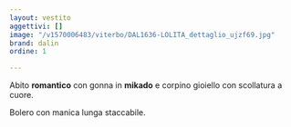 ```yaml
---
layout: vestito
aggettivi: []
image: "/v1570006483/viterbo/DAL1636-LOLITA_dettaglio_ujzf69.jpg"
brand: dalin
ordine: 1

---
```

Abito **romantico** con gonna in **mikado** e corpino gioiello con scollatura a cuore.

Bolero con manica lunga staccabile.